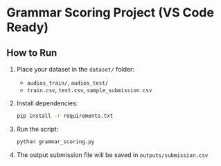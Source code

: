 
# Grammar Scoring Project (VS Code Ready)

## How to Run

1. Place your dataset in the `dataset/` folder:
   - `audios_train/`, `audios_test/`
   - `train.csv`, `test.csv`, `sample_submission.csv`

2. Install dependencies:
   ```bash
   pip install -r requirements.txt
   ```

3. Run the script:
   ```bash
   python grammar_scoring.py
   ```

4. The output submission file will be saved in `outputs/submission.csv`
